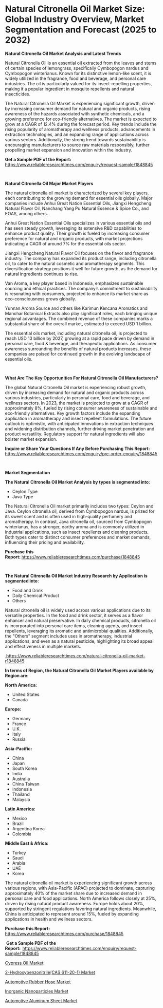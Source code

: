 <p><h1>Natural Citronella Oil Market Size: Global Industry Overview, Market Segmentation and Forecast (2025 to 2032)</h1></p><p><strong>Natural Citronella Oil Market Analysis and Latest Trends</strong></p>
<p><p>Natural Citronella Oil is an essential oil extracted from the leaves and stems of certain species of lemongrass, specifically Cymbopogon nardus and Cymbopogon winterianus. Known for its distinctive lemon-like scent, it is widely utilized in the fragrance, food and beverage, and personal care industries. The oil is particularly valued for its insect-repelling properties, making it a popular ingredient in mosquito repellents and natural insecticides.</p><p>The Natural Citronella Oil Market is experiencing significant growth, driven by increasing consumer demand for natural and organic products, rising awareness of the hazards associated with synthetic chemicals, and a growing preference for eco-friendly alternatives. The market is expected to grow at a CAGR of 12.4% during the forecast period. Key trends include the rising popularity of aromatherapy and wellness products, advancements in extraction technologies, and an expanding range of applications across various sectors. Additionally, the strong trend towards sustainability is encouraging manufacturers to source raw materials responsibly, further propelling market expansion and innovation within the industry.</p></p>
<p><strong>Get a Sample PDF of the Report:&nbsp;</strong> <a href="https://www.reliableresearchtimes.com/enquiry/request-sample/1848845?utm_campaign=1994&utm_medium=2&utm_source=Github&utm_content=ia&utm_term=30012025&utm_id=natural-citronella-oil">https://www.reliableresearchtimes.com/enquiry/request-sample/1848845</a></p>
<p>&nbsp;</p>
<p><strong>Natural Citronella Oil Major Market Players</strong></p>
<p><p>The natural citronella oil market is characterized by several key players, each contributing to the growing demand for essential oils globally. Major companies include Anhui Great Nation Essential Oils, Jiangxi Hengcheng Natural Flavor Oil, Nanchang Yang Pu Natural Essence & Spice Co., and EOAS, among others.</p><p>Anhui Great Nation Essential Oils specializes in various essential oils and has seen steady growth, leveraging its extensive R&D capabilities to enhance product quality. Their growth is fueled by increasing consumer preference for natural and organic products, with market projections indicating a CAGR of around 7% for the essential oils sector.</p><p>Jiangxi Hengcheng Natural Flavor Oil focuses on the flavor and fragrance industry. The company has expanded its product range, including citronella oil, to cater to the natural cosmetic and aromatherapy segments. This diversification strategy positions it well for future growth, as the demand for natural ingredients continues to rise.</p><p>Van Aroma, a key player based in Indonesia, emphasizes sustainable sourcing and ethical practices. The company’s commitment to sustainability is resonating with consumers, projected to enhance its market share as eco-consciousness grows globally.</p><p>Yunnan Aroma Source and others like Karimun Kencana Aromatics and Manohar Botanical Extracts also play significant roles, each bringing unique regional advantages. The combined revenue of these companies marks a substantial share of the overall market, estimated to exceed USD 1 billion.</p><p>The essential oils market, including natural citronella oil, is projected to reach USD 13 billion by 2027, growing at a rapid pace driven by demand in personal care, food & beverage, and therapeutic applications. As consumer awareness surrounding the benefits of natural products increases, these companies are poised for continued growth in the evolving landscape of essential oils.</p></p>
<p>&nbsp;</p>
<p><strong>What Are The Key Opportunities For Natural Citronella Oil Manufacturers?</strong></p>
<p><p>The global Natural Citronella Oil market is experiencing robust growth, driven by increasing demand for natural and organic products across various industries, particularly in personal care, food and beverage, and wellness sectors. In 2023, the market is projected to grow at a CAGR of approximately 8%, fueled by rising consumer awareness of sustainable and eco-friendly alternatives. Key growth factors include the expanding application in aromatherapy and insect repellent formulations. The future outlook is optimistic, with anticipated innovations in extraction techniques and widening distribution channels, further driving market penetration and product versatility. Regulatory support for natural ingredients will also bolster market expansion.</p></p>
<p><strong>Inquire or Share Your Questions If Any Before Purchasing This Report:</strong> <a href="https://www.reliableresearchtimes.com/enquiry/pre-order-enquiry/1848845?utm_campaign=1994&utm_medium=2&utm_source=Github&utm_content=ia&utm_term=30012025&utm_id=natural-citronella-oil">https://www.reliableresearchtimes.com/enquiry/pre-order-enquiry/1848845</a></p>
<p>&nbsp;</p>
<p><strong>Market Segmentation</strong></p>
<p><strong>The Natural Citronella Oil Market Analysis by types is segmented into:</strong></p>
<p><ul><li>Ceylon Type</li><li>Java Type</li></ul></p>
<p><p>The Natural Citronella Oil market primarily includes two types: Ceylon and Java. Ceylon citronella oil, derived from Cymbopogon nardus, is prized for its sweet scent and is often used in high-quality perfumery and aromatherapy. In contrast, Java citronella oil, sourced from Cymbopogon winterianus, has a stronger, earthy aroma and is commonly utilized in industrial applications, such as insect repellents and cleaning products. Both types cater to distinct consumer preferences and market demands, influencing their pricing and availability.</p></p>
<p><strong>Purchase this Report:&nbsp;</strong><a href="https://www.reliableresearchtimes.com/purchase/1848845?utm_campaign=1994&utm_medium=2&utm_source=Github&utm_content=ia&utm_term=30012025&utm_id=natural-citronella-oil">https://www.reliableresearchtimes.com/purchase/1848845</a></p>
<p>&nbsp;</p>
<p><strong>The Natural Citronella Oil Market Industry Research by Application is segmented into:</strong></p>
<p><ul><li>Food and Drink</li><li>Daily Chemical Product</li><li>Others</li></ul></p>
<p><p>Natural citronella oil is widely used across various applications due to its versatile properties. In the food and drink sector, it serves as a flavor enhancer and natural preservative. In daily chemical products, citronella oil is incorporated into personal care items, cleaning agents, and insect repellents, leveraging its aromatic and antimicrobial qualities. Additionally, the "Others" segment includes uses in aromatherapy, industrial applications, and even as a natural pesticide, highlighting its broad appeal and effectiveness in multiple markets.</p></p>
<p><a href="https://www.reliableresearchtimes.com/natural-citronella-oil-market-r1848845?utm_campaign=1994&utm_medium=2&utm_source=Github&utm_content=ia&utm_term=30012025&utm_id=natural-citronella-oil">&nbsp;https://www.reliableresearchtimes.com/natural-citronella-oil-market-r1848845</a></p>
<p><strong>In terms of Region, the Natural Citronella Oil Market Players available by Region are:</strong></p>
<p>
    <p> <strong> North America: </strong>
        <ul>
            <li>United States</li>
            <li>Canada</li>
        </ul>
        </p> 
    <p> <strong> Europe: </strong>
        <ul>
            <li>Germany</li>
            <li>France</li>
            <li>U.K.</li>
            <li>Italy</li>
            <li>Russia</li>
        </ul>
        </p> 
    <p> <strong> Asia-Pacific: </strong>
        <ul>
            <li>China</li>
            <li>Japan</li>
            <li>South Korea</li>
            <li>India</li>
            <li>Australia</li>
            <li>China Taiwan</li>
            <li>Indonesia</li>
            <li>Thailand</li>
            <li>Malaysia</li>
        </ul>
        </p> 
    <p> <strong> Latin America: </strong>
        <ul>
            <li>Mexico</li>
            <li>Brazil</li>
            <li>Argentina Korea</li>
            <li>Colombia</li>
        </ul>
        </p> 
    <p> <strong> Middle East & Africa: </strong>
        <ul>
            <li>Turkey</li>
            <li>Saudi</li>
            <li>Arabia</li>
            <li>UAE</li>
            <li>Korea</li>
        </ul>
    </p>
    </p>
<p><p>The natural citronella oil market is experiencing significant growth across various regions, with Asia-Pacific (APAC) projected to dominate, capturing approximately 40% of the market share due to increased demand in personal care and food applications. North America follows closely at 25%, driven by rising natural product awareness. Europe holds about 20%, supported by stringent regulations favoring natural ingredients. Meanwhile, China is anticipated to represent around 15%, fueled by expanding applications in health and wellness sectors.</p></p>
<p><strong>Purchase this Report: </strong><a href="https://www.reliableresearchtimes.com/purchase/1848845?utm_campaign=1994&utm_medium=2&utm_source=Github&utm_content=ia&utm_term=30012025&utm_id=natural-citronella-oil">https://www.reliableresearchtimes.com/purchase/1848845</a></p>
<p>&nbsp;<strong>Get a Sample PDF of the Report:&nbsp;&nbsp;</strong><a href="https://www.reliableresearchtimes.com/enquiry/request-sample/1848845?utm_campaign=1994&utm_medium=2&utm_source=Github&utm_content=ia&utm_term=30012025&utm_id=natural-citronella-oil">https://www.reliableresearchtimes.com/enquiry/request-sample/1848845</a></p>
<p><strong></strong></p>
<p><p><a href="https://www.linkedin.com/pulse/cypress-oil-market-research-report-industry-growth-projected-dagze?utm_campaign=1994&utm_medium=2&utm_source=Github&utm_content=ia&utm_term=30012025&utm_id=natural-citronella-oil">Cypress Oil Market</a></p><p><a href="https://www.linkedin.com/pulse/2-hydroxybenzonitrilecas-611-20-1-market-report-insights-gyjjc?utm_campaign=1994&utm_medium=2&utm_source=Github&utm_content=ia&utm_term=30012025&utm_id=natural-citronella-oil">2-Hydroxybenzonitrile(CAS 611-20-1) Market</a></p><p><a href="https://github.com/tselahiara/Market-Research-Report-List-1/blob/main/automotive-rubber-hose-market.md?utm_campaign=1994&utm_medium=2&utm_source=Github&utm_content=ia&utm_term=30012025&utm_id=natural-citronella-oil">Automotive Rubber Hose Market</a></p><p><a href="https://www.linkedin.com/pulse/inorganic-nanoparticles-market-analysis-report-global-insights-c2a1f?utm_campaign=1994&utm_medium=2&utm_source=Github&utm_content=ia&utm_term=30012025&utm_id=natural-citronella-oil">Inorganic Nanoparticles Market</a></p><p><a href="https://github.com/anuellaruska/Market-Research-Report-List-1/blob/main/automotive-aluminum-sheet-market.md?utm_campaign=1994&utm_medium=2&utm_source=Github&utm_content=ia&utm_term=30012025&utm_id=natural-citronella-oil">Automotive Aluminum Sheet Market</a></p></p>